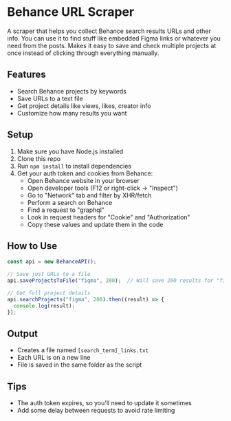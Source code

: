 # Behance URL Scraper

A scraper that helps you collect Behance search results URLs and other info. You can use it to find stuff like embedded Figma links or whatever you need from the posts. Makes it easy to save and check multiple projects at once instead of clicking through everything manually.

## Features
- Search Behance projects by keywords
- Save URLs to a text file
- Get project details like views, likes, creator info
- Customize how many results you want

## Setup
1. Make sure you have Node.js installed
2. Clone this repo
3. Run `npm install` to install dependencies
4. Get your auth token and cookies from Behance:
   - Open Behance website in your browser
   - Open developer tools (F12 or right-click -> "Inspect")
   - Go to "Network" tab and filter by XHR/fetch
   - Perform a search on Behance
   - Find a request to "graphql"
   - Look in request headers for "Cookie" and "Authorization"
   - Copy these values and update them in the code

## How to Use
```javascript
const api = new BehanceAPI();

// Save just URLs to a file
api.saveProjectsToFile("figma", 200);  // Will save 200 results for "figma" search

// Get full project details
api.searchProjects("figma", 200).then((result) => {
  console.log(result);
});
```

## Output
- Creates a file named `[search_term]_links.txt`
- Each URL is on a new line
- File is saved in the same folder as the script

## Tips
- The auth token expires, so you'll need to update it sometimes
- Add some delay between requests to avoid rate limiting

